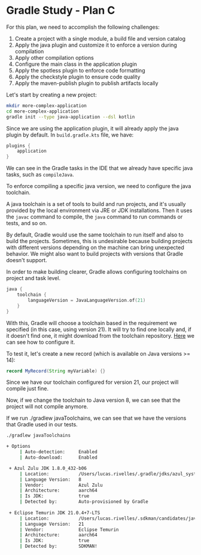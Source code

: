 # Gradle Study - Plan C

For this plan, we need to accomplish the following challenges:
1. Create a project with a single module, a build file and version catalog
2. Apply the java plugin and customize it to enforce a version during compilation
3. Apply other compilation options
4. Configure the main class in the application plugin
5. Apply the spotless plugin to enforce code formatting
6. Apply the checkstyle plugin to ensure code quality
7. Apply the maven-publish plugin to publish artifacts locally

Let's start by creating a new project:
```bash
mkdir more-complex-application
cd more-complex-application
gradle init --type java-application --dsl kotlin
```

Since we are using the application plugin, it will already apply the java plugin by 
default. In `build.gradle.kts` file, we have:

```kotlin
plugins {
    application
}
```

We can see in the Gradle tasks in the IDE that we already have specific java tasks, such as
`compileJava`.

To enforce compiling a specific java version, we need to configure the java toolchain.

A java toolchain is a set of tools to build and run projects, and it's usually provided by
the local environment via JRE or JDK installations. Then it uses the `javac` command to compile,
the `java` command to run commands or tests, and so on.

By default, Gradle would use the same toolchain to run itself and also to build the projects.
Sometimes, this is undesirable because building projects with different versions depending on
the machine can bring unexpected behavior. We might also want to build projects with versions
that Gradle doesn't support.

In order to make building clearer, Gradle allows configuring toolchains on project and task
level.

```kotlin
java {
    toolchain {
        languageVersion = JavaLanguageVersion.of(21)
    }
}
```

With this, Gradle will choose a toolchain based in the requirement we specified (in this case,
using version 21). It will try to find one locally and, if it doesn't find one, it might download
from the toolchain repository. [Here](https://docs.gradle.org/current/userguide/toolchains.html#sub:download_repositories) 
we can see how to configure it.

To test it, let's create a new record (which is available on Java versions >= 14):

```java
record MyRecord(String myVariable) {}
```

Since we have our toolchain configured for version 21, our project will compile just fine.

Now, if we change the toolchain to Java version 8, we can see that the project will not 
compile anymore.

If we run ./gradlew javaToolchains, we can see that we have the versions that Gradle used in our
tests.

```bash
./gradlew javaToolchains

+ Options
     | Auto-detection:     Enabled
     | Auto-download:      Enabled

 + Azul Zulu JDK 1.8.0_432-b06
     | Location:           /Users/lucas.rivelles/.gradle/jdks/azul_systems__inc_-8-aarch64-os_x.2/zulu-8.jdk/Contents/Home
     | Language Version:   8
     | Vendor:             Azul Zulu
     | Architecture:       aarch64
     | Is JDK:             true
     | Detected by:        Auto-provisioned by Gradle
 
 + Eclipse Temurin JDK 21.0.4+7-LTS
     | Location:           /Users/lucas.rivelles/.sdkman/candidates/java/21.0.4-tem
     | Language Version:   21
     | Vendor:             Eclipse Temurin
     | Architecture:       aarch64
     | Is JDK:             true
     | Detected by:        SDKMAN!
```